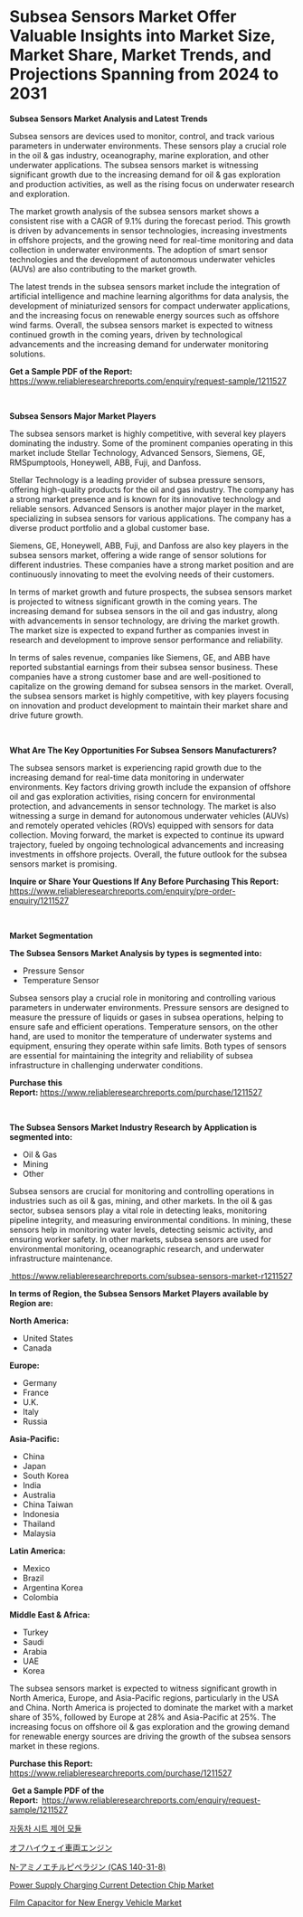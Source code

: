 <p><h1>Subsea Sensors Market Offer Valuable Insights into Market Size, Market Share, Market Trends, and Projections Spanning from 2024 to 2031</h1></p><p><strong>Subsea Sensors Market Analysis and Latest Trends</strong></p>
<p><p>Subsea sensors are devices used to monitor, control, and track various parameters in underwater environments. These sensors play a crucial role in the oil & gas industry, oceanography, marine exploration, and other underwater applications. The subsea sensors market is witnessing significant growth due to the increasing demand for oil & gas exploration and production activities, as well as the rising focus on underwater research and exploration.</p><p>The market growth analysis of the subsea sensors market shows a consistent rise with a CAGR of 9.1% during the forecast period. This growth is driven by advancements in sensor technologies, increasing investments in offshore projects, and the growing need for real-time monitoring and data collection in underwater environments. The adoption of smart sensor technologies and the development of autonomous underwater vehicles (AUVs) are also contributing to the market growth.</p><p>The latest trends in the subsea sensors market include the integration of artificial intelligence and machine learning algorithms for data analysis, the development of miniaturized sensors for compact underwater applications, and the increasing focus on renewable energy sources such as offshore wind farms. Overall, the subsea sensors market is expected to witness continued growth in the coming years, driven by technological advancements and the increasing demand for underwater monitoring solutions.</p></p>
<p><strong>Get a Sample PDF of the Report:&nbsp;</strong> <a href="https://www.reliableresearchreports.com/enquiry/request-sample/1211527">https://www.reliableresearchreports.com/enquiry/request-sample/1211527</a></p>
<p>&nbsp;</p>
<p><strong>Subsea Sensors Major Market Players</strong></p>
<p><p>The subsea sensors market is highly competitive, with several key players dominating the industry. Some of the prominent companies operating in this market include Stellar Technology, Advanced Sensors, Siemens, GE, RMSpumptools, Honeywell, ABB, Fuji, and Danfoss.</p><p>Stellar Technology is a leading provider of subsea pressure sensors, offering high-quality products for the oil and gas industry. The company has a strong market presence and is known for its innovative technology and reliable sensors. Advanced Sensors is another major player in the market, specializing in subsea sensors for various applications. The company has a diverse product portfolio and a global customer base.</p><p>Siemens, GE, Honeywell, ABB, Fuji, and Danfoss are also key players in the subsea sensors market, offering a wide range of sensor solutions for different industries. These companies have a strong market position and are continuously innovating to meet the evolving needs of their customers.</p><p>In terms of market growth and future prospects, the subsea sensors market is projected to witness significant growth in the coming years. The increasing demand for subsea sensors in the oil and gas industry, along with advancements in sensor technology, are driving the market growth. The market size is expected to expand further as companies invest in research and development to improve sensor performance and reliability.</p><p>In terms of sales revenue, companies like Siemens, GE, and ABB have reported substantial earnings from their subsea sensor business. These companies have a strong customer base and are well-positioned to capitalize on the growing demand for subsea sensors in the market. Overall, the subsea sensors market is highly competitive, with key players focusing on innovation and product development to maintain their market share and drive future growth.</p></p>
<p>&nbsp;</p>
<p><strong>What Are The Key Opportunities For Subsea Sensors Manufacturers?</strong></p>
<p><p>The subsea sensors market is experiencing rapid growth due to the increasing demand for real-time data monitoring in underwater environments. Key factors driving growth include the expansion of offshore oil and gas exploration activities, rising concern for environmental protection, and advancements in sensor technology. The market is also witnessing a surge in demand for autonomous underwater vehicles (AUVs) and remotely operated vehicles (ROVs) equipped with sensors for data collection. Moving forward, the market is expected to continue its upward trajectory, fueled by ongoing technological advancements and increasing investments in offshore projects. Overall, the future outlook for the subsea sensors market is promising.</p></p>
<p><strong>Inquire or Share Your Questions If Any Before Purchasing This Report:</strong> <a href="https://www.reliableresearchreports.com/enquiry/pre-order-enquiry/1211527">https://www.reliableresearchreports.com/enquiry/pre-order-enquiry/1211527</a></p>
<p>&nbsp;</p>
<p><strong>Market Segmentation</strong></p>
<p><strong>The Subsea Sensors Market Analysis by types is segmented into:</strong></p>
<p><ul><li>Pressure Sensor</li><li>Temperature Sensor</li></ul></p>
<p><p>Subsea sensors play a crucial role in monitoring and controlling various parameters in underwater environments. Pressure sensors are designed to measure the pressure of liquids or gases in subsea operations, helping to ensure safe and efficient operations. Temperature sensors, on the other hand, are used to monitor the temperature of underwater systems and equipment, ensuring they operate within safe limits. Both types of sensors are essential for maintaining the integrity and reliability of subsea infrastructure in challenging underwater conditions.</p></p>
<p><strong>Purchase this Report:&nbsp;</strong><a href="https://www.reliableresearchreports.com/purchase/1211527">https://www.reliableresearchreports.com/purchase/1211527</a></p>
<p>&nbsp;</p>
<p><strong>The Subsea Sensors Market Industry Research by Application is segmented into:</strong></p>
<p><ul><li>Oil & Gas</li><li>Mining</li><li>Other</li></ul></p>
<p><p>Subsea sensors are crucial for monitoring and controlling operations in industries such as oil & gas, mining, and other markets. In the oil & gas sector, subsea sensors play a vital role in detecting leaks, monitoring pipeline integrity, and measuring environmental conditions. In mining, these sensors help in monitoring water levels, detecting seismic activity, and ensuring worker safety. In other markets, subsea sensors are used for environmental monitoring, oceanographic research, and underwater infrastructure maintenance.</p></p>
<p><a href="https://www.reliableresearchreports.com/subsea-sensors-market-r1211527">&nbsp;https://www.reliableresearchreports.com/subsea-sensors-market-r1211527</a></p>
<p><strong>In terms of Region, the Subsea Sensors Market Players available by Region are:</strong></p>
<p>
    <p> <strong> North America: </strong>
        <ul>
            <li>United States</li>
            <li>Canada</li>
        </ul>
        </p> 
    <p> <strong> Europe: </strong>
        <ul>
            <li>Germany</li>
            <li>France</li>
            <li>U.K.</li>
            <li>Italy</li>
            <li>Russia</li>
        </ul>
        </p> 
    <p> <strong> Asia-Pacific: </strong>
        <ul>
            <li>China</li>
            <li>Japan</li>
            <li>South Korea</li>
            <li>India</li>
            <li>Australia</li>
            <li>China Taiwan</li>
            <li>Indonesia</li>
            <li>Thailand</li>
            <li>Malaysia</li>
        </ul>
        </p> 
    <p> <strong> Latin America: </strong>
        <ul>
            <li>Mexico</li>
            <li>Brazil</li>
            <li>Argentina Korea</li>
            <li>Colombia</li>
        </ul>
        </p> 
    <p> <strong> Middle East & Africa: </strong>
        <ul>
            <li>Turkey</li>
            <li>Saudi</li>
            <li>Arabia</li>
            <li>UAE</li>
            <li>Korea</li>
        </ul>
    </p>
    </p>
<p><p>The subsea sensors market is expected to witness significant growth in North America, Europe, and Asia-Pacific regions, particularly in the USA and China. North America is projected to dominate the market with a market share of 35%, followed by Europe at 28% and Asia-Pacific at 25%. The increasing focus on offshore oil & gas exploration and the growing demand for renewable energy sources are driving the growth of the subsea sensors market in these regions.</p></p>
<p><strong>Purchase this Report: </strong><a href="https://www.reliableresearchreports.com/purchase/1211527">https://www.reliableresearchreports.com/purchase/1211527</a></p>
<p>&nbsp;<strong>Get a Sample PDF of the Report:&nbsp;&nbsp;</strong><a href="https://www.reliableresearchreports.com/enquiry/request-sample/1211527">https://www.reliableresearchreports.com/enquiry/request-sample/1211527</a></p>
<p><strong></strong></p>
<p><p><a href="https://github.com/berlianaparadilla48/Market-Research-Report-List-1/blob/main/513549994935.md">자동차 시트 제어 모듈</a></p><p><a href="https://github.com/ReganWisoky2023/Market-Research-Report-List-1/blob/main/1944762101384.md">オフハイウェイ車両エンジン</a></p><p><a href="https://github.com/andrade7361/Market-Research-Report-List-1/blob/main/4515498101385.md">N-アミノエチルピペラジン (CAS 140-31-8)</a></p><p><a href="https://issuu.com/reportprime-2/docs/power-supply-charging-current-detection-chip-marke">Power Supply Charging Current Detection Chip Market</a></p><p><a href="https://issuu.com/reportprime-2/docs/film-capacitor-for-new-energy-vehicle-market-size-">Film Capacitor for New Energy Vehicle Market</a></p></p>